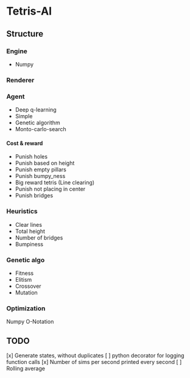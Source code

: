 # Tetris-AI

## Structure

### Engine

* Numpy

### Renderer

### Agent

* Deep q-learning
* Simple
* Genetic algorithm
* Monto-carlo-search

#### Cost & reward

* Punish holes
* Punish based on height
* Punish empty pillars
* Punish bumpy_ness
* Big reward tetris (Line clearing)
* Punish not placing in center
* Punish bridges

### Heuristics

* Clear lines
* Total height
* Number of bridges
* Bumpiness

### Genetic algo

* Fitness
* Elitism
* Crossover
* Mutation
### Optimization

Numpy
O-Notation

## TODO

[x] Generate states, without duplicates
[ ] python decorator for logging function calls
[x] Number of sims per second printed every second
[ ] Rolling average
